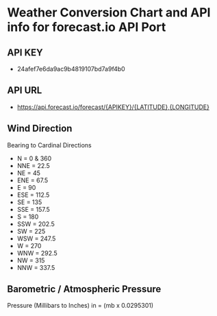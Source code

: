 # Weather Conversion Chart and API info for forecast.io API Port

##  API KEY
- 24afef7e6da9ac9b4819107bd7a9f4b0

##  API URL
- https://api.forecast.io/forecast/{APIKEY}/{LATITUDE},{LONGITUDE}


## 	Wind Direction
Bearing to Cardinal Directions

- N     =   0 & 360
- NNE   =   22.5
- NE    =   45
- ENE   =   67.5
- E     =   90
- ESE   =   112.5
- SE    =   135
- SSE   =   157.5
- S     =   180
- SSW   =   202.5
- SW    =   225
- WSW   =   247.5
- W     =   270
- WNW   =   292.5
- NW    =   315
- NNW   =   337.5

##  Barometric / Atmospheric Pressure
Pressure (Millibars to Inches)
in = (mb x 0.0295301)